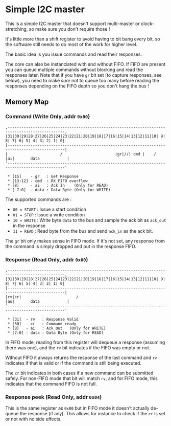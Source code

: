 Simple I2C master
=================

This is a simple I2C master that doesn't support multi-master or
clock-stretching, so make sure you don't require those !

It's little more than a shift register to avoid having to bit bang
every bit, so the software still needs to do most of the work for
higher level.

The basic idea is you issue commands and read their responses.

The core can also be instanciated with and without FIFO. If FIFO
are present you can queue multiple commands without blocking and
read the responses later. Note that if you have `gr` bit set (to
capture responses, see below), you need to make _sure_ not to
queue too many before reading the responses depending on the FIFO
depth so you don't hang the bus !


Memory Map
----------

### Command (Write Only, addr `0x00`)

```text
,-----------------------------------------------------------------------------------------------,
|31|30|29|28|27|26|25|24|23|22|21|20|19|18|17|16|15|14|13|12|11|10| 9| 8| 7| 6| 5| 4| 3| 2| 1| 0|
|-----------------------------------------------------------------------------------------------|
|                       /                       |gr|//| cmd |    /   |ai|       data            |
'-----------------------------------------------------------------------------------------------'

 * [15]    - gr   : Get Response
 * [13:12] - cmd  : RX FIFO overflow
 * [8]     - ai   : Ack In    (Only for READ)
 * [ 7:0]  - data : Data Byte (Only for WRITE)
```

The supported commands are :

* `00 = START` : Issue a start condition
* `01 = STOP`  : Issue a write condition
* `10 = WRITE` : Write byte `data` to the bus and sample the ack bit as `ack_out` in the response
* `11 = READ`  : Read byte from the bus and send `ack_in` as the ack bit.

The `gr` bit only makes sense in FIFO mode. If it's not set, any response from the command
is simply dropped and put in the response FIFO.


### Response (Read Only, addr `0x00`)

```text
,-----------------------------------------------------------------------------------------------,
|31|30|29|28|27|26|25|24|23|22|21|20|19|18|17|16|15|14|13|12|11|10| 9| 8| 7| 6| 5| 4| 3| 2| 1| 0|
|-----------------------------------------------------------------------------------------------|
|rv|cr|                        /                                     |ao|       data            |
'-----------------------------------------------------------------------------------------------'

 * [31]  - rv   : Response Valid
 * [30]  - cr   : Command ready
 * [8]   - ai   : Ack Out   (Only for WRITE)
 * [7:0] - data : Data Byte (Only for READ)
```

In FIFO mode, reading from this register will dequeue a response (assuming there was one),
and the `rv` bit indicates if the FIFO was empty or not.

Without FIFO it always returns the response of the last command and `rv` indicates if that
is valid or if the command is still being executed.

The `cr` bit indicates in both cases if a new command can be submitted safely. For non-FIFO
mode that bit will match `rv`, and for FIFO mode, this indicates that the command FIFO is not
full.


### Response peek (Read Only, addr `0x04`)

This is the same register as `0x00` but in FIFO mode it doesn't actually de-queue the response
(if any). This allows for instance to check if the `cr` is set or not with no side effects.
